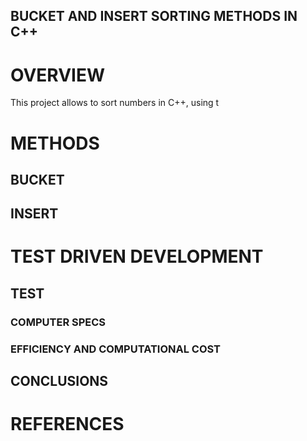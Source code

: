 ## BUCKET AND INSERT SORTING METHODS IN C++

# OVERVIEW
This project allows to sort numbers in C++, using t

# METHODS


## BUCKET


## INSERT



# TEST DRIVEN DEVELOPMENT

## TEST


### COMPUTER SPECS



### EFFICIENCY AND COMPUTATIONAL COST


## CONCLUSIONS


# REFERENCES
